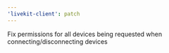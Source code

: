 ```yaml
---
'livekit-client': patch
---
```


Fix permissions for all devices being requested when connecting/disconnecting devices
